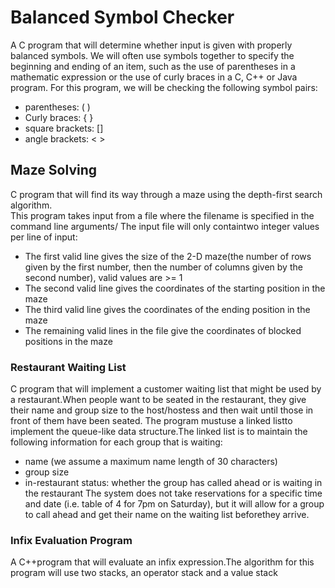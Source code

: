 # Balanced Symbol Checker
A C program that will determine whether input is given with properly balanced symbols. 
We will often use symbols together to specify the beginning and ending of an item, such as the use of parentheses in a
mathematic expression or the use of curly braces in a C, C++ or Java program. For this program, we will be checking the 
following symbol pairs: 
* parentheses: ( ) 
* Curly braces: { } 
* square brackets: []
* angle brackets: < >

## Maze Solving ##
C program that will find its way through a maze using the depth-first search algorithm.  
This program takes input from a file where the filename is specified in the command line arguments/
The input file will only containtwo integer values per line of input:
* The first valid line gives the size of the 2-D maze(the number of rows given by the first number, 
then the number of columns given by the second number), valid values are >= 1
* The second valid line gives the coordinates of the starting position in the maze
* The third valid line gives the coordinates of the ending position in the maze
* The remaining valid lines in the file give the coordinates of blocked positions in the maze 

### Restaurant Waiting List ###

 C program that will implement a customer waiting list that might be used by a restaurant.When people want to be seated in the restaurant, they give their name and group size to the host/hostess and then wait until those in front of them have been seated.  The program mustuse a linked listto implement the queue-like data structure.The linked list is to maintain the following information for each group that is waiting:
 * name (we assume a maximum name length of 30 characters)
 * group size
 * in-restaurant status: whether the group has called ahead or is waiting in the restaurant
 The system does not take reservations for a specific time and date (i.e. table of 4 for 7pm on Saturday), but it will allow for a group   to call ahead and get their name on the waiting list beforethey arrive.
 

### Infix Evaluation Program ###

A C++program that will evaluate an infix expression.The algorithm for this program will use two stacks, an operator stack 
and a value stack
